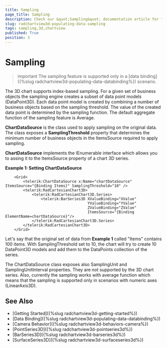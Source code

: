 ```yaml
---
title: Sampling
page_title: Sampling
description: Check our &quot;Sampling&quot; documentation article for the RadChartView3D {{ site.framework_name }} control.
slug: radchartview3d-populating-data-sampling
tags: sampling,3d,chartview
published: True
position: 3
---
```


# Sampling

>important The sampling feature is supported only in a [data binding]({%slug radchartview3d-populating-data-databinding%}) scenario.

The 3D chart supports index-based sampling. For a given set of business objects the sampling engine creates a subset of data point models (DataPoint3D). Each data point model is created by combining a number of business objects based on the sampling threshold. The value of the created data point is determined by the sampling function. The default aggregate function of the sampling feature is Average.

__ChartDataSource__ is the class used to apply sampling on the original data. The class exposes a __SamplingThreshold__ property that determines the minimum number of business objects in the ItemsSource required to apply sampling. 

__ChartDataSource__ implements the IEnumerable interface which allows you to assing it to the ItemsSource property of a chart 3D series.

__Example 1: Setting ChartDataSource__
```XAML	
	<Grid>
		<telerik:ChartDataSource x:Name="chartDataSource" ItemsSource="{Binding Items}" SamplingThreshold="10" />
		<telerik:RadCartesianChart3D>		
			<telerik:RadCartesianChart3D.Series>
				<telerik:BarSeries3D XValueBinding="XValue"                              
									 YValueBinding="YValue"                              
									 ZValueBinding="ZValue"
									 ItemsSource="{Binding ElementName=chartDataSource}"/>
			</telerik:RadCartesianChart3D.Series>
		</telerik:RadCartesianChart3D>
	</Grid>
```

Let's say that the original set of data from __Example 1__ called "Items" contains 100 items. With SamplingThreshold set to 10, the chart will try to create 10 DataPoint3D models and add them to the DataPoints collection of the series.

The ChartDataSource class exposes also SamplingUnit and SamplingUnitInterval properties. They are not supported by the 3D chart series. Also, currently the sampling works with average function which means that the sampling is supported only in scenarios with numeric axes (LinearAxis3D). 

## See Also

* [Getting Started]({%slug radchartview3d-getting-started%})
* [Data Binding]({%slug radchartview3d-populating-data-databinding%})
* [Camera Behavior]({%slug radchartview3d-behaviors-camera%})
* [PointSeries3D]({%slug radchartview3d-pointseries3d%})
* [BarSeries3D]({%slug radchartview3d-barseries3d%})
* [SurfaceSeries3D]({%slug radchartview3d-surfaceseries3d%})

